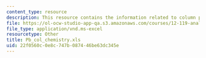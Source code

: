 ```yaml
---
content_type: resource
description: This resource contains the information related to column procedure checklist.
file: https://ol-ocw-studio-app-qa.s3.amazonaws.com/courses/12-119-analytical-techniques-for-studying-environmental-and-geologic-samples-spring-2011/22f0560c0e8c747b087446be63dc345e_Pb_col_chemistry.xls
file_type: application/vnd.ms-excel
resourcetype: Other
title: Pb_col_chemistry.xls
uid: 22f0560c-0e8c-747b-0874-46be63dc345e
---
```


